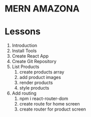 # MERN AMAZONA

# Lessons
1. Introduction
2. Install Tools
3. Create React App
4. Create Git Repository 
5. List Products
    1. create products array
    2. add product images
    3. render products
    4. style products
6. Add routing
    1. npm i react-router-dom
    2. create route for home screen
    3. create router for product screen 
